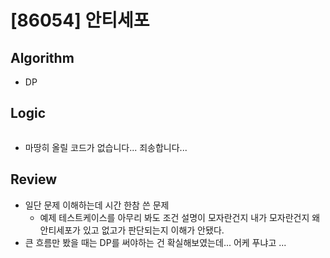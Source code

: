 # [86054] 안티세포

## Algorithm
- DP

## Logic

```java

```

- 마땅히 올릴 코드가 없습니다... 죄송합니다...

## Review
- 일단 문제 이해하는데 시간 한참 쓴 문제
  - 예제 테스트케이스를 아무리 봐도 조건 설명이 모자란건지 내가 모자란건지 왜 안티세포가 있고 없고가 판단되는지 이해가 안됐다.
- 큰 흐름만 봤을 때는 DP를 써야하는 건 확실해보였는데... 어케 푸냐고 ...
